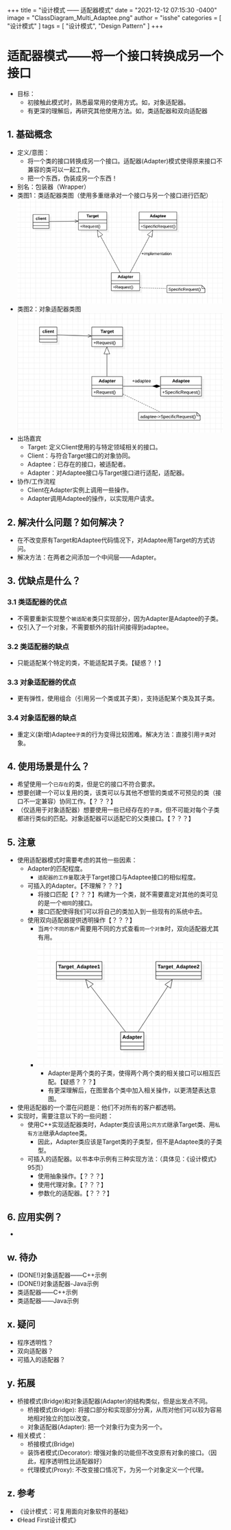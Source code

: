 +++
title = "设计模式 —— 适配器模式"
date = "2021-12-12 07:15:30 -0400"
image = "ClassDiagram_Multi_Adaptee.png"
author = "isshe"
categories = [ "设计模式" ]
tags = [ "设计模式", "Design Pattern" ]
+++


# 适配器模式——将一个接口转换成另一个接口
* 目标：
    * 初接触此模式时，熟悉最常用的使用方式。如，对象适配器。
    * 有更深的理解后，再研究其他使用方法。如，类适配器和双向适配器
## 1. 基础概念
* 定义/意图：
    * 将一个类的接口转换成另一个接口。适配器(Adapter)模式使得原来接口不兼容的类可以一起工作。
    * 把一个东西，伪装成另一个东西！
* 别名：包装器（Wrapper）
* 类图1：类适配器类图（使用多重继承对一个接口与另一个接口进行匹配）
![类图](ClassDiagram_Class_Adapter.png)
* 类图2：对象适配器类图
![类图](ClassDiagram_Object_Adapter.png)
* 出场嘉宾
    * Target: 定义Client使用的与特定领域相关的接口。
    * Client：与符合Target接口的对象协同。
    * Adaptee：已存在的接口，被适配者。
    * Adapter：对Adaptee接口与Target接口进行适配，适配器。
* 协作/工作流程
    * Client在Adapter实例上调用一些操作。
    * Adapter调用Adaptee的操作，以实现用户请求。

## 2. 解决什么问题？如何解决？
* 在不改变原有Target和Adaptee代码情况下，对Adaptee用Target的方式访问。
* 解决方法：在两者之间添加一个中间层——Adapter。


## 3. 优缺点是什么？
### 3.1 类适配器的优点
* 不需要重新实现整个`被适配者`类只实现部分，因为Adapter是Adaptee的子类。
* 仅引入了一个对象，不需要额外的指针间接得到adaptee。

### 3.2 类适配器的缺点
* 只能适配某个特定的类，不能适配其子类。【疑惑？！】

### 3.3 对象适配器的优点
* 更有弹性，使用组合（引用另一个类或其子类），支持适配某个类及其子类。

### 3.4 对象适配器的缺点
* 重定义(新增)Adaptee`子类`的行为变得比较困难。解决方法：直接引用`子类`对象。

## 4. 使用场景是什么？
* 希望使用一个`已存在`的类，但是它的接口不符合要求。
* 想要创建一个可以复用的类，该类可以与其他不想管的类或不可预见的类（接口不一定兼容）协同工作。【？？？】
* （仅适用于对象适配器）想要使用一些已经存在的`子类`，但不可能对每个子类都进行类似的匹配。对象适配器可以适配它的父类接口。【？？？】


## 5. 注意
* 使用适配器模式时需要考虑的其他一些因素：
    * Adapter的匹配程度。
        * `适配器的工作量`取决于Target接口与Adaptee接口的相似程度。
    * 可插入的Adapter。【不理解？？？】
        * 将接口匹配【？？？】构建为一个类，就不需要嘉定对其他的类可见的是一个`相同`的接口。
        * 接口匹配使得我们可以将自己的类加入到一些现有的系统中去。
    * 使用双向适配器提供透明操作【？？？】
        * 当`两个不同的客户`需要用不同的方式查看`同一个对象`时，双向适配器尤其有用。
        * ![双向适配器](ClassDiagram_Multi_Adaptee.png)
            * Adapter是两个类的子类，使得两个两个类的相关接口可以相互匹配。【疑惑？？？】
            * 有更深理解后，在图里各个类中加入相关操作，以更清楚表达意图。
* 使用适配器的一个潜在问题是：他们不对所有的客户都透明。
* 实现时，需要注意以下的一些问题：
    * 使用C++实现适配器类时，Adapter类应该用`公共方式`继承Target类、用`私有方法`继承Adaptee类。
        * 因此，Adapter类应该是Target类的子类型，但不是Adaptee类的子类型。
    * 可插入的适配器。以书本中示例有三种实现方法：（具体见：《设计模式》95页）
        * 使用抽象操作。【？？？】
        * 使用代理对象。【？？？】
        * 参数化的适配器。【？？？】
## 6. 应用实例？
* 

## w. 待办
* (DONE!)对象适配器——C++示例
* (DONE!)对象适配器-Java示例
* 类适配器——C++示例
* 类适配器——Java示例

## x. 疑问
* 程序透明性？
* 双向适配器？
* 可插入的适配器？

## y. 拓展
* 桥接模式(Bridge)和对象适配器(Adapter)的结构类似，但是出发点不同。
    * 桥接模式(Bridge): 将接口部分和实现部分分离，从而对他们可以较为容易地相对独立的加以改变。
    * 对象适配器(Adapter): 把一个对象行为变为另一个。
* 相关模式：
    * 桥接模式(Bridge)
    * 装饰者模式(Decorator): 增强对象的功能但不改变原有对象的接口。（因此，程序透明性比适配器好）
    * 代理模式(Proxy): 不改变接口情况下，为另一个对象定义一个代理。

## z. 参考
* 《设计模式：可复用面向对象软件的基础》
* 《Head First设计模式》

